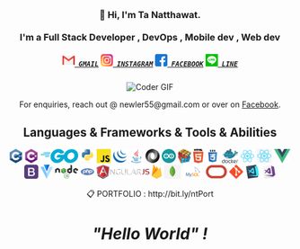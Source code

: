 <h3 align="center">
 <abc>
  <br>👋 Hi, I'm Ta Natthawat.<br>
  <br> I'm a Full Stack Developer , DevOps , Mobile dev , Web dev <br>
 </abc>
</h3> 
<h5 align="center">
  <code><a href="mailto:newler55@gmail.com" title="Gmail Profile"><img width="22" src="icon/gmail.svg"> GMAIL</a></code>
  <code><a href="https://www.instagram.com/na10tthawat/" title="Instagram Profile"><img width="22" src="icon/instagram.svg"> INSTAGRAM</a></code>
  <code><a href="https://www.facebook.com/na10tthawat" title="Facebook Profile"><img width="22" src="icon/facebook.svg"> FACEBOOK</a></code>
  <code><a href="https://line.me/ti/p/ga7lKBCyJS" title="Line Profile"><img width="22" src="icon/line.svg"> LINE</a></code>
</h5>

<p align='center'>
  <img align='center' src="https://media.giphy.com/media/PiQejEf31116URju4V/giphy.gif" alt="Coder GIF" width="500" height="400">
</p>

<p align='center'>For enquiries, reach out @ newler55@gmail.com or over on <a href="https://www.facebook.com/na10tthawat/">Facebook</a>.</p>

<h2 align="center">Languages & Frameworks & Tools & Abilities</h2>

<p align="center">
  <code><img title="C++" height="25" src="icon/cpp.svg"></code>
  <code><img title="C#" height="25" src="icon/cSharp.svg"></code>
  <code><img title="Go" height="25" src="icon/Go.png"></code>
  <code><img title="Python" height="25" src="icon/python-original.svg"></code>
  <code><img title="Javascript" height="25" src="icon/javascript.svg"></code>
  <code><img title="JQuery" height="25" src="icon/jquery-original.svg"></code>
  <code><img title="Java" height="25" src="icon/java-original.svg"></code>
  <code><img title="JSON" height="25" src="icon/json.svg"></code>
  <code><img title="Arduino" height="25" src="icon/arduino.png"></code>
  <code><img title="Problem Solving" height="25" src="icon/problemSolving.png"></code>
  <code><img title="HTML5" height="25" src="icon/html5.svg"></code>
  <code><img title="CSS" height="25" src="icon/css.svg"></code>
  <code><img title="Docker" height="25" src="icon/docker.svg"></code>
  <code><img title="React" height="25" src="icon/react-original.svg"></code>
  <code><img title="react-native" height="25" src="icon/react-native.png"></code>
  <code><img title="Vue" height="25" src="icon/Vue.png"></code>
  <code><img title="Bootstrap" height="25" src="icon/Bootstrap.png"></code>
  <code><img title="Vuetify" height="25" src="icon/vuetify.png"></code>
  <code><img title="NodeJs" height="25" src="icon/nodeJs.png"></code>
  <code><img title="Php" height="25" src="icon/php.png"></code>
  <code><img title="AngularJS" height="25" src="icon/angularjs.png"></code>
  <code><img title="Firebase" height="25" src="icon/firebase.png"></code>
  <code><img title="MongoDb" height="25" src="icon/mongodb.jpeg"></code>
  <code><img title="Mysql" height="25" src="icon/mysql.svg"></code>
  <code><img title="Oracle" height="25" src="icon/oracle2.png"></code>
  <code><img title="Git" height="25" src="icon/git-original.svg"></code>
  <code><img title="Visual Studio Code" height="25" src="icon/vscode.png"></code>
  <code><img title="Microsoft Visual Studio" height="25" src="icon/visualstudio.png"></code>

</p>

<p align='center'>
  📋 PORTFOLIO : http://bit.ly/ntPort
</p>

<h1 align='center'><i>"Hello World" !</i></h1>
